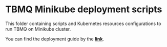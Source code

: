 # TBMQ Minikube deployment scripts

This folder containing scripts and Kubernetes resources configurations to run TBMQ on Minikube cluster.

You can find the deployment guide by the [**link**](https://thingsboard.io/docs/mqtt-broker/install/cluster/minikube-cluster-setup/).
